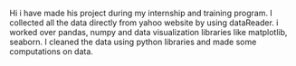 Hi i have made his project during my internship and training program.
I collected all the data directly from yahoo website by using dataReader.
i worked over pandas, numpy and data visualization libraries like matplotlib, seaborn.
I cleaned the data using python libraries and made some computations on data.
